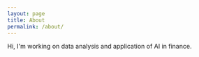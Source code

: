 ```yaml
---
layout: page
title: About
permalink: /about/
---
```


Hi, I'm working on data analysis and application of AI in finance. 
